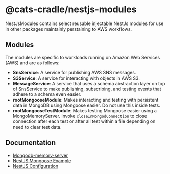 # @cats-cradle/nestjs-modules

NestJsModules contains select reusable injectable NestJs modules for use in
other packages maintainly perstaining to AWS workflows.

## Modules

The modules are specific to workloads running on Amazon Web Services (AWS) and
are as follows:

- **SnsService**: A service for publishing AWS SNS messages.
- **S3Service**: A service for interacting with objects in AWS S3.
- **MessageService**: A service that uses a schema abstraction layer on top of
  SnsService to make publishing, subscribing, and testing events that adhere to
  a schema even easier.
- **rootMongooseModule**: Makes interacting and testing with persistent data in
  MongoDB using Mongoose easier. Do not use this inside tests.
- **rootMongooseTestModule**: Makes testing Mongoose easier using a
  MongoMemoryServer. Invoke `closeInMongodConnection` to close connection after
  each test or after all test within a file depending on need to clear test
  data.

## Documentation

- [Mongodb-memory-server](https://github.com/nodkz/mongodb-memory-server)
- [NestJS Mongoose Example](https://github.com/nestjs/nest/tree/master/sample/14-mongoose-base)
- [NestJS Configuration](https://docs.nestjs.com/techniques/configuration#getting-started)
